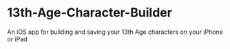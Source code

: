 # 13th-Age-Character-Builder
An iOS app for building and saving your 13th Age characters on your iPhone or iPad
